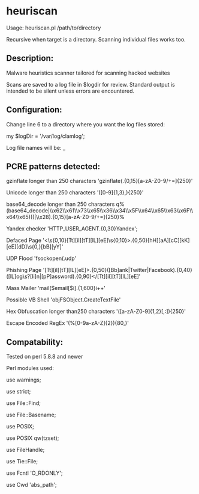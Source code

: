heuriscan
=========
Usage:
heuriscan.pl /path/to/directory

Recursive when target is a directory. Scanning individual files works too.

Description:
--------
Malware heuristics scanner tailored for scanning hacked websites

Scans are saved to a log file in $logdir for review. Standard output is intended to be silent unless errors are encountered.

Configuration:
--------
Change line 6 to a directory where you want the log files stored:

my $logDir = '/var/log/clamlog';

Log file names will be: <folder or file name>_<unix time>

PCRE patterns detected:
--------
gzinflate longer than 250 characters
'gzinflate\(.{0,15}[a-zA-Z0-9/+=]{250}'

Unicode longer than 250 characters
'([0-9]{1,3},){250}'

base64_decode longer than 250 characters
q%(base64_decode|\\\\x62\\\\x61\\\\x73\\\\x65\\\\x36\\\\x34\\\\x5F\\\\x64\\\\x65\\\\x63\\\\x6F\\\\x64\\\\x65)(\(|\\\\x28).{0,15}[a-zA-Z0-9/+=]{250}%

Yandex checker
'HTTP_USER_AGENT.{0,30}Yandex';

Defaced Page
'<\s{0,10}[Tt][iI][tT][lL][eE]\s{0,10}>.{0,50}[hH][aA][cC][kK][eE][dD]\s{0,}[bB][yY]'

UDP Flood
'fsockopen\(.udp'

Phishing Page
'[Tt][iI][tT][lL][eE]>.{0,50}([Bb]ank|Twitter|Facebook).{0,40}([lL]og\s?[Ii]n|[pP]assword).{0,90}</[Tt][iI][tT][lL][eE]'

Mass Mailer
'mail\(\$email\[\$i\].{1,600}i\+\+'

Possible VB Shell
'objFSObject\.CreateTextFile'

Hex Obfuscation longer than250 characters
'([a-zA-Z0-9]{1,2}[,:]){250}'

Escape Encoded RegEx
'(%[0-9a-zA-Z]{2}){80,}'

Compatability:
--------

Tested on perl 5.8.8 and newer

Perl modules used:

use warnings;

use strict;

use File::Find;

use File::Basename;

use POSIX;

use POSIX qw(tzset);

use FileHandle;

use Tie::File;

use Fcntl 'O_RDONLY';

use Cwd 'abs_path';
